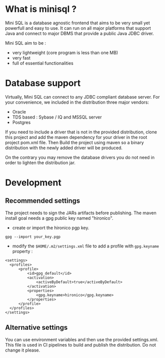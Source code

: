 # What is minisql ?
Mini SQL is a database agnostic frontend that aims to be very small yet powerfull and easy to use. It can run on all major platforms that support Java and connect to major DBMS that provide a public Java JDBC driver.

Mini SQL aim to be :
- very lightweight (core program is less than one MB)
- very fast 
- full of essential functionalities

# Database support 

Virtually, Mini SQL can connect to any JDBC compliant database server. 
For your convenience, we included in the distribution three major vendors:
- Oracle
- TDS based : Sybase / IQ and MSSQL server
- Postgres

If you need to include a driver that is not in the provided distribution, clone this project and add the maven dependency for your driver in the 
root project pom.xml file. Then Build the project using maven so a binary distribution with the newly added driver will be produced.
 
On the contrary you may remove the database drivers you do not need in order to lighten the distribution jar.

# Development

## Recommended settings
The project needs to sign the JARs artifacts before publishing. The maven install goal
needs a gpg public key named "hironico".

- create or import the hironico pgp key.

``gpg --import your_key.pgp``

- modify the `$HOME/.m2/settings.xml` file to add a profile with `gpg.keyname` property :

````
<settings>
  <profiles>
      <profile>
          <id>gpg_default</id>
          <activation>
              <activeByDefault>true</activeByDefault>
          </activation>
          <properties>
              <gpg.keyname>hironico</gpg.keyname>
          </properties>
      </profile>
  </profiles>
</settings>
````
## Alternative settings

You can use environment variables and then use the provided settings.xml.
This file is used in CI pipelines to build and publish the distribution. 
Do not change it please.